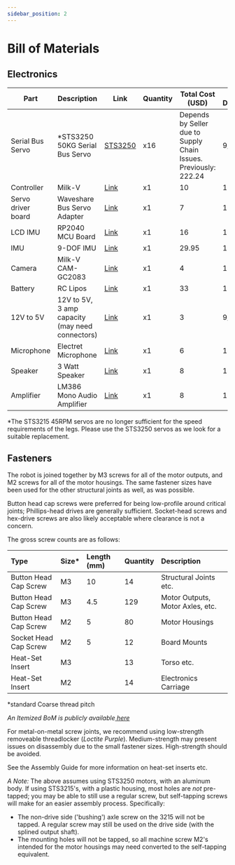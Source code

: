 ```yaml
---
sidebar_position: 2
---
```


# Bill of Materials

## Electronics

| Part               | Description                                     | Link                                                                                                                                                                | Quantity | Total Cost (USD)                                                 | Date Decided |
| ------------------ | ----------------------------------------------- | ------------------------------------------------------------------------------------------------------------------------------------------------------------------- | -------- | ---------------------------------------------------------------- | ------------ |
| Serial Bus Servo   | \*STS3250 50KG Serial Bus Servo                 | [STS3250](https://www.aliexpress.us/item/3256806337383027.html?gatewayAdapt=glo2usa4itemAdapt)                                                                      | x16      | Depends by Seller due to Supply Chain Issues. Previously: 222.24 | 9/10         |
| Controller         | Milk-V                                          | [Link](https://milkv.io/duo-s)                                                                                                                                      | x1       | 10                                                               | 11/14        |
| Servo driver board | Waveshare Bus Servo Adapter                     | [Link](https://www.waveshare.com/bus-servo-adapter-a.htm)                                                                                                           | x1       | 7                                                                | 10/05        |
| LCD IMU            | RP2040 MCU Board                                | [Link](https://www.waveshare.com/rp2040-lcd-1.28.htm)                                                                                                               | x1       | 16                                                               | 10/03        |
| IMU                | 9-DOF IMU                                       | [Link](https://www.adafruit.com/product/4646)                                                                                                                       | x1       | 29.95                                                            | 11/14        |
| Camera             | Milk-V CAM-GC2083                               | [Link](https://arace.tech/products/milk-v-cam-gc2083)                                                                                                               | x1       | 4                                                                | 10/05        |
| Battery            | RC Lipos                                        | [Link](https://www.amazon.com/KBT-1200mAh-Rechargeable-Replacement-Compatible/dp/B0C23Y3VZK?source=ps-sl-shoppingads-lpcontext&ref_=fplfs&smid=A3FKMD6P089KQA&th=1) | x1       | 33                                                               | 11/14        |
| 12V to 5V          | 12V to 5V, 3 amp capacity (may need connectors) | [Link](https://www.digikey.com/en/products/detail/dfrobot/DFR0571/9559261)                                                                                          | x1       | 3                                                                | 9/24         |
| Microphone         | Electret Microphone                             | [Link](https://www.amazon.com/Ferwooh-Electret-Microphone-Amplifier-Adjustable/dp/B0D17R3L7K/)                                                                      | x1       | 6                                                                | 11/01        |
| Speaker            | 3 Watt Speaker                                  | [Link](https://www.amazon.com/CQRobot-JST-PH2-0-Interface-Electronic-Projects/dp/B0822Z4LPH/)                                                                       | x1       | 8                                                                | 11/14        |
| Amplifier          | LM386 Mono Audio Amplifier                      | [Link](https://www.amazon.com/HiLetgo-LM386-Audio-Amplifier-Module/dp/B00LNACGTY/)                                                                                  | x1       | 8                                                                | 11/01        |

\*The STS3215 45RPM servos are no longer sufficient for the speed requirements of the legs. Please use the STS3250 servos as we look for a suitable replacement.

## Fasteners

The robot is joined together by M3 screws for all of the motor outputs, and M2 screws for all of the motor housings. The same fastener sizes have been used for the other structural joints as well, as was possible.

Button head cap screws were preferred for being low-profile around critical joints; Phillips-head drives are generally sufficient. Socket-head screws and hex-drive screws are also likely acceptable where clearance is not a concern.

The gross screw counts are as follows:

| Type                  | Size\* | Length (mm) | Quantity | Description                      |
| :-------------------- | :----- | :---------- | :------- | :------------------------------- |
| Button Head Cap Screw | M3     | 10          | 14       | Structural Joints etc.           |
| Button Head Cap Screw | M3     | 4.5         | 129      | Motor Outputs, Motor Axles, etc. |
| Button Head Cap Screw | M2     | 5           | 80       | Motor Housings                   |
| Socket Head Cap Screw | M2     | 5           | 12       | Board Mounts                     |
| Heat-Set Insert       | M3     |             | 13       | Torso etc.                       |
| Heat-Set Insert       | M2     |             | 14       | Electronics Carriage             |

\*standard Coarse thread pitch

_An Itemized BoM is publicly available[ here](https://docs.google.com/spreadsheets/d/1CmScSyjjHeuxxL0QmV3nXdUUqKY3HEEfBCJPlzzbGro/edit?gid=500144392#gid=500144392)_

For metal-on-metal screw joints, we recommend using low-strength removeable threadlocker (_Loctite Purple_). Medium-strength may present issues on disassembly due to the small fastener sizes. High-strength should be avoided.

See the Assembly Guide for more information on heat-set inserts etc.

_A Note:_ The above assumes using STS3250 motors, with an aluminum body. If using STS3215's, with a plastic housing, most holes are _not_ pre-tapped; you may be able to still use a regular screw, but self-tapping screws will make for an easier assembly process. Specifically:

- The non-drive side ('bushing') axle screw on the 3215 will not be tapped. A regular screw may still be used on the drive side (with the splined output shaft).
- The mounting holes will not be tapped, so all machine screw M2's intended for the motor housings may need converted to the self-tapping equivalent.
